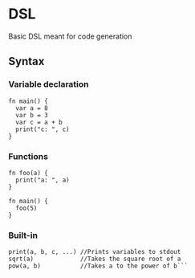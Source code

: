 # DSL
Basic DSL meant for code generation

## Syntax
### Variable declaration
```
fn main() {
  var a = 8
  var b = 3
  var c = a + b
  print("c: ", c)
}
```

### Functions
```
fn foo(a) {
  print("a: ", a)
}

fn main() {
  foo(5)
}
```

### Built-in
```
print(a, b, c, ...) //Prints variables to stdout
sqrt(a)             //Takes the square root of a
pow(a, b)           //Takes a to the power of b```
